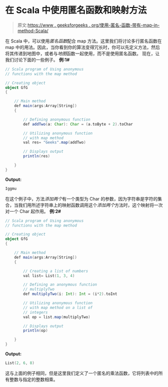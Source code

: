 # 在 Scala 中使用匿名函数和映射方法

> 原文:[https://www . geeksforgeeks . org/使用-匿名-函数-带有-map-in-method-Scala/](https://www.geeksforgeeks.org/using-anonymous-functions-with-the-map-method-in-scala/)

在 Scala 中，可以使用*匿名函数*配合 map 方法。这里我们将讨论多行匿名函数在 map 中的用法。因此，当你看到你的算法变得冗长时，你可以先定义方法，然后将其传递到地图中，或者与*地图*函数一起使用，而不是使用匿名函数。
现在，让我们讨论下面的一些例子。
**例:1#**

```scala
// Scala program of Using anonymous 
// functions with the map method

// Creating object
object GfG
{ 

    // Main method
    def main(args:Array[String])
    {

        // Defining anonymous function 
        def addTwo(a: Char): Char = (a.toByte + 2).toChar

        // Utilizing anonymous function
        // with map method
        val res= "Geeks".map(addTwo)

        // Displays output
        println(res)

    }
}
```

**Output:**

```scala
Iggmu

```

在这个例子中，方法*添加两个*有一个类型为 Char 的参数，因为字符串是字符的集合，当我们用所述字符串上的映射函数调用这个*添加两个*方法时，这个映射将一次对一个 Char 起作用。
**例:2#**

```scala
// Scala program of Using anonymous 
// functions with the map method

// Creating object
object GfG
{ 

    // Main method
    def main(args:Array[String])
    {

        // Creating a list of numbers 
        val list= List(1, 3, 4) 

        // Defining an anonymous function
        // multiplyTwo
        def multiplyTwo(i: Int): Int = (i*2).toInt

        // Utilizing anonymous function
        // with map method on a list of
        // integers
        val op = list.map(multiplyTwo)

        // Displays output
        println(op)

    }
}
```

**Output:**

```scala
List(2, 6, 8)

```

这与上面的例子相同，但是这里我们定义了一个匿名的乘法函数，它将列表中的所有整数与指定的整数相乘。